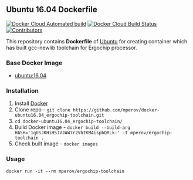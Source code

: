 ## Ubuntu 16.04 Dockerfile

[![Docker Cloud Automated build](https://img.shields.io/docker/cloud/automated/mperov/ergochip-toolchain)](https://hub.docker.com/r/mperov/ergochip-toolchain/builds)
[![Docker Cloud Build Status](https://img.shields.io/docker/cloud/build/mperov/ergochip-toolchain)](https://hub.docker.com/r/mperov/ergochip-toolchain/builds)
[![Contributors](https://img.shields.io/github/contributors/mperov/docker-ubuntu16.04_ergochip-toolchain?label=Contributors)](https://github.com/mperov/docker-ubuntu16.04_ergochip-toolchain/graphs/contributors)

This repository contains **Dockerfile** of [Ubuntu](http://www.ubuntu.com/) for creating container which has built gcc-newlib toolchain for Ergochip processor.

### Base Docker Image

* [ubuntu:16.04](https://hub.docker.com/_/ubuntu)

### Installation

1. Install [Docker](https://www.docker.com/)
2. Clone repo - `git clone https://github.com/mperov/docker-ubuntu16.04_ergochip-toolchain.git`
3. `cd docker-ubuntu16.04_ergochip-toolchain/`
4. Build Docker image - `docker build --build-arg HASH='1qUSJKHiH5JVJAW7r2VbtKM4ispbQRLk-' -t mperov/ergochip-toolchain .`
5. Check built image - `docker images`

### Usage

    docker run -it --rm mperov/ergochip-toolchain
